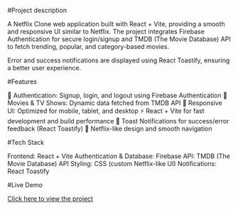 #Project description

A Netflix Clone web application built with React + Vite, providing a smooth and responsive UI similar to Netflix. The project integrates Firebase Authentication for secure login/signup and TMDB (The Movie Database) API to fetch trending, popular, and category-based movies.

Error and success notifications are displayed using React Toastify, ensuring a better user experience.

#Features

🔑 Authentication: Signup, login, and logout using Firebase Authentication
🎥 Movies & TV Shows: Dynamic data fetched from TMDB API
📱 Responsive UI: Optimized for mobile, tablet, and desktop
⚡ React + Vite for fast development and build performance
🔔 Toast Notifications for success/error feedback (React Toastify)
🎨 Netflix-like design and smooth navigation

#Tech Stack

Frontend: React + Vite
Authentication & Database: Firebase
API: TMDB (The Movie Database) API
Styling: CSS (custom Netflix-like UI)
Notifications: React Toastify

#Live Demo 

[Click here to view the project](https://netflix-clone-chi-pink.vercel.app/)
